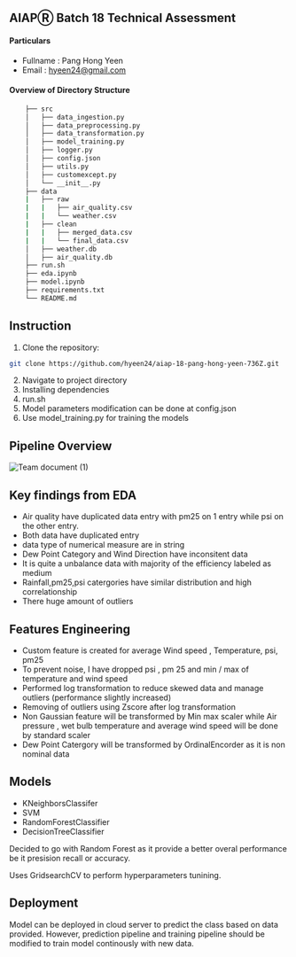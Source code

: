 ## AIAPⓇ Batch 18 Technical Assessment

#### Particulars
- Fullname : Pang Hong Yeen
- Email : hyeen24@gmail.com

#### Overview of Directory Structure

```bash
    ├── src
    │   ├── data_ingestion.py
    │   ├── data_preprocessing.py
    │   ├── data_transformation.py
    │   ├── model_training.py
    │   ├── logger.py
    │   ├── config.json
    │   ├── utils.py
    │   ├── customexcept.py
    │   └── __init__.py
    ├── data
    |   ├── raw
    |   |   ├── air_quality.csv
    |   |   └── weather.csv
    |   ├── clean
    |   |   ├── merged_data.csv
    |   |   └── final_data.csv
    │   ├── weather.db
    │   ├── air_quality.db
    ├── run.sh
    ├── eda.ipynb
    ├── model.ipynb
    ├── requirements.txt
    └── README.md
```

## Instruction

1. Clone the repository:
```bash
git clone https://github.com/hyeen24/aiap-18-pang-hong-yeen-736Z.git
```
2. Navigate to project directory
3. Installing dependencies
4. run.sh
5. Model parameters modification can be done at config.json
6. Use model_training.py for training the models

## Pipeline Overview

![Team document (1)](https://github.com/user-attachments/assets/82fd0e3f-7332-4828-a7a3-408fcd91c985)

## Key findings from EDA
- Air quality have duplicated data entry with pm25 on 1 entry while psi on the other entry.
- Both data have duplicated entry
- data type of numerical measure are in string
- Dew Point Category and Wind Direction have inconsitent data
- It is quite a unbalance data with majority of the efficiency labeled as medium
- Rainfall,pm25,psi catergories have similar distribution and high correlationship
- There huge amount of outliers
  
## Features Engineering
- Custom feature is created for average Wind speed , Temperature, psi, pm25
- To prevent noise, I have dropped psi , pm 25 and min / max of temperature and wind speed
- Performed log transformation to reduce skewed data and manage outliers (performance slightly increased)
- Removing of outliers using Zscore after log transformation
- Non Gaussian feature will be transformed by Min max scaler while Air pressure , wet bulb temperature and average wind speed will be done by standard scaler
- Dew Point Catergory will be transformed by OrdinalEncorder as it is non nominal data
  
## Models
- KNeighborsClassifer
- SVM
- RandomForestClassifier
- DecisionTreeClassifier

Decided to go with Random Forest as it provide a better overal performance be it presision recall or accuracy.

Uses GridsearchCV to perform hyperparameters tunining.

## Deployment
Model can be deployed in cloud server to predict the class based on data provided. However, prediction pipeline and training pipeline should be modified to train model continously with new data.


